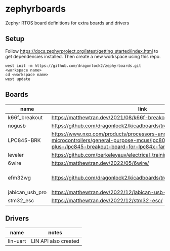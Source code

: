 # zephyrboards
Zephyr RTOS board definitions for extra boards and drivers

## Setup

Follow https://docs.zephyrproject.org/latest/getting_started/index.html to get dependencies installed. Then create a new workspace using this repo.

    west init -m https://github.com/dragonlock2/zephyrboards.git <workspace name>
    cd <workspace name>
    west update

## Boards

| name | link | notes |
| ---- | ---- | ----- |
| k66f_breakout | https://matthewtran.dev/2021/08/k66f-breakout/ | |
| nogusb | https://github.com/dragonlock2/kicadboards/tree/main/projects/NOGUSB | MCUboot |
| LPC845-BRK | https://www.nxp.com/products/processors-and-microcontrollers/arm-microcontrollers/general-purpose-mcus/lpc800-cortex-m0-plus-/lpc845-breakout-board-for-lpc84x-family-mcus:LPC845-BRK | basic uart, gpio working |
| leveler | https://github.com/berkeleyauv/electrical_training | |
| 6wire | https://matthewtran.dev/2022/05/6wire/ | |
| efm32wg | https://github.com/dragonlock2/kicadboards/tree/main/breakouts/efm32wg | leuart, spi not working |
| jabican_usb_pro | https://matthewtran.dev/2022/12/jabican-usb-pro/ | MCUboot |
| stm32_esc | https://matthewtran.dev/2022/12/stm32-esc/ | |

## Drivers

| name | notes |
| ---- | ----- |
| lin-uart | LIN API also created |
